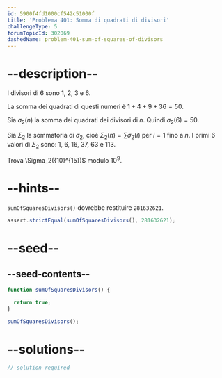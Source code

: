 ```yaml
---
id: 5900f4fd1000cf542c51000f
title: 'Problema 401: Somma di quadrati di divisori'
challengeType: 5
forumTopicId: 302069
dashedName: problem-401-sum-of-squares-of-divisors
---
```


# --description--

I divisori di 6 sono 1, 2, 3 e 6.

La somma dei quadrati di questi numeri è $1 + 4 + 9 + 36 = 50$.

Sia $\sigma_2(n)$ la somma dei quadrati dei divisori di $n$. Quindi $\sigma_2(6) = 50$.

Sia $\Sigma_2$ la sommatoria di $\sigma_2$, cioè $\Sigma_2(n) = \sum \sigma_2(i)$ per $i=1$ fino a $n$. I primi 6 valori di $\Sigma_2$ sono: 1, 6, 16, 37, 63 e 113.

Trova \Sigma_2({10}^{15})$ modulo ${10}^9$.

# --hints--

`sumOfSquaresDivisors()` dovrebbe restituire `281632621`.

```js
assert.strictEqual(sumOfSquaresDivisors(), 281632621);
```

# --seed--

## --seed-contents--

```js
function sumOfSquaresDivisors() {

  return true;
}

sumOfSquaresDivisors();
```

# --solutions--

```js
// solution required
```
